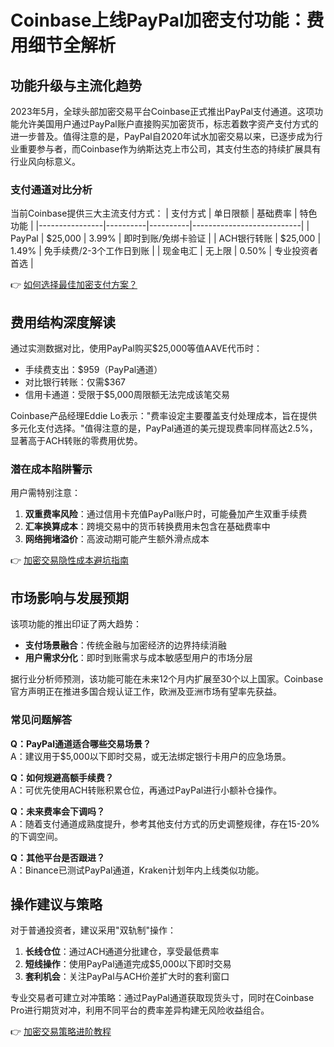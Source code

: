 # Coinbase上线PayPal加密支付功能：费用细节全解析

## 功能升级与主流化趋势
2023年5月，全球头部加密交易平台Coinbase正式推出PayPal支付通道。这项功能允许美国用户通过PayPal账户直接购买加密货币，标志着数字资产支付方式的进一步普及。值得注意的是，PayPal自2020年试水加密交易以来，已逐步成为行业重要参与者，而Coinbase作为纳斯达克上市公司，其支付生态的持续扩展具有行业风向标意义。

### 支付通道对比分析
当前Coinbase提供三大主流支付方式：
| 支付方式       | 单日限额 | 基础费率 | 特色功能                  |
|----------------|----------|----------|---------------------------|
| PayPal         | $25,000  | 3.99%    | 即时到账/免绑卡验证       |
| ACH银行转账    | $25,000  | 1.49%    | 免手续费/2-3个工作日到账  |
| 现金电汇       | 无上限   | 0.50%    | 专业投资者首选            |

👉 [如何选择最佳加密支付方案？](https://bit.ly/okx_welcome)

## 费用结构深度解读
通过实测数据对比，使用PayPal购买$25,000等值AAVE代币时：
- 手续费支出：$959（PayPal通道）
- 对比银行转账：仅需$367
- 信用卡通道：受限于$5,000周限额无法完成该笔交易

Coinbase产品经理Eddie Lo表示："费率设定主要覆盖支付处理成本，旨在提供多元化支付选择。"值得注意的是，PayPal通道的美元提现费率同样高达2.5%，显著高于ACH转账的零费用优势。

### 潜在成本陷阱警示
用户需特别注意：
1. **双重费率风险**：通过信用卡充值PayPal账户时，可能叠加产生双重手续费
2. **汇率换算成本**：跨境交易中的货币转换费用未包含在基础费率中
3. **网络拥堵溢价**：高波动期可能产生额外滑点成本

👉 [加密交易隐性成本避坑指南](https://bit.ly/okx_welcome)

## 市场影响与发展预期
该项功能的推出印证了两大趋势：
- **支付场景融合**：传统金融与加密经济的边界持续消融
- **用户需求分化**：即时到账需求与成本敏感型用户的市场分层

据行业分析师预测，该功能可能在未来12个月内扩展至30个以上国家。Coinbase官方声明正在推进多国合规认证工作，欧洲及亚洲市场有望率先获益。

### 常见问题解答
**Q：PayPal通道适合哪些交易场景？**  
A：建议用于$5,000以下即时交易，或无法绑定银行卡用户的应急场景。

**Q：如何规避高额手续费？**  
A：可优先使用ACH转账积累仓位，再通过PayPal进行小额补仓操作。

**Q：未来费率会下调吗？**  
A：随着支付通道成熟度提升，参考其他支付方式的历史调整规律，存在15-20%的下调空间。

**Q：其他平台是否跟进？**  
A：Binance已测试PayPal通道，Kraken计划年内上线类似功能。

## 操作建议与策略
对于普通投资者，建议采用"双轨制"操作：
1. **长线仓位**：通过ACH通道分批建仓，享受最低费率
2. **短线操作**：使用PayPal通道完成$5,000以下即时交易
3. **套利机会**：关注PayPal与ACH价差扩大时的套利窗口

专业交易者可建立对冲策略：通过PayPal通道获取现货头寸，同时在Coinbase Pro进行期货对冲，利用不同平台的费率差异构建无风险收益组合。

👉 [加密交易策略进阶教程](https://bit.ly/okx_welcome)